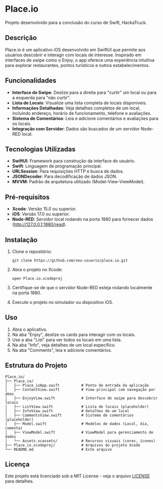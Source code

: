# Place.io

Projeto desenvolvido para a conclusão do curso de Swift, HackaTruck.

## Descrição

Place.io é um aplicativo iOS desenvolvido em SwiftUI que permite aos usuários descobrir e interagir com locais de interesse. Inspirado em interfaces de swipe como o Enjoy, o app oferece uma experiência intuitiva para explorar restaurantes, pontos turísticos e outros estabelecimentos.

## Funcionalidades

- **Interface de Swipe**: Deslize para a direita para "curtir" um local ou para a esquerda para "não curtir".
- **Lista de Locais**: Visualize uma lista completa de locais disponíveis.
- **Informações Detalhadas**: Veja detalhes completos de um local, incluindo endereço, horário de funcionamento, telefone e avaliações.
- **Sistema de Comentários**: Leia e adicione comentários e avaliações para os locais.
- **Integração com Servidor**: Dados são buscados de um servidor Node-RED local.

## Tecnologias Utilizadas

- **SwiftUI**: Framework para construção da interface do usuário.
- **Swift**: Linguagem de programação principal.
- **URLSession**: Para requisições HTTP e busca de dados.
- **JSONDecoder**: Para decodificação de dados JSON.
- **MVVM**: Padrão de arquitetura utilizado (Model-View-ViewModel).

## Pré-requisitos

- **Xcode**: Versão 15.0 ou superior.
- **iOS**: Versão 17.0 ou superior.
- **Node-RED**: Servidor local rodando na porta 1880 para fornecer dados (http://127.0.0.1:1880/read).

## Instalação

1. Clone o repositório:
   ```
   git clone https://github.com/seu-usuario/place.io.git
   ```

2. Abra o projeto no Xcode:
   ```
   open Place.io.xcodeproj
   ```

3. Certifique-se de que o servidor Node-RED esteja rodando localmente na porta 1880.

4. Execute o projeto no simulador ou dispositivo iOS.

## Uso

1. Abra o aplicativo.
2. Na aba "Enjoy", deslize os cards para interagir com os locais.
3. Use a aba "List" para ver todos os locais em uma lista.
4. Na aba "Info", veja detalhes de um local específico.
5. Na aba "Comments", leia e adicione comentários.

## Estrutura do Projeto

```
Place.io/
├── Place.io/
│   ├── Place_ioApp.swift          # Ponto de entrada da aplicação
│   ├── ContentView.swift          # View principal com navegação por abas
│   ├── EnjoyView.swift            # Interface de swipe para descobrir locais
│   ├── ListView.swift             # Lista de locais (placeholder)
│   ├── InfoView.swift             # Detalhes de um local
│   ├── CommentsView.swift         # Sistema de comentários (placeholder)
│   ├── Model.swift                # Modelos de dados (Local, dia, comenta)
│   ├── ViewModel.swift            # ViewModel para gerenciamento de dados
│   └── Assets.xcassets/           # Recursos visuais (cores, ícones)
├── Place.io.xcodeproj/            # Arquivos do projeto Xcode
└── README.md                      # Este arquivo
```

## Licença

Este projeto está licenciado sob a MIT License - veja o arquivo [LICENSE](LICENSE) para detalhes.
